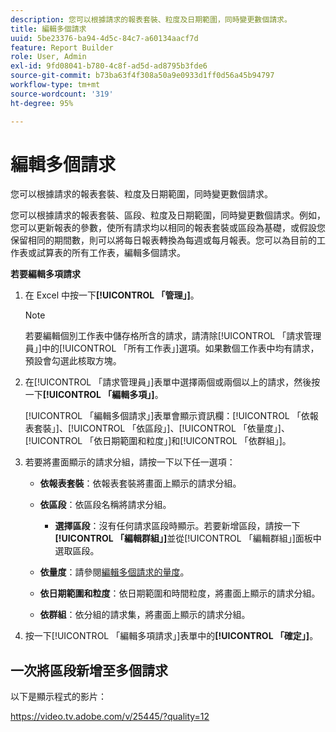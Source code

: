 ```yaml
---
description: 您可以根據請求的報表套裝、粒度及日期範圍，同時變更數個請求。
title: 編輯多個請求
uuid: 5be23376-ba94-4d5c-84c7-a60134aacf7d
feature: Report Builder
role: User, Admin
exl-id: 9fd08041-b780-4c8f-ad5d-ad8795b3fde6
source-git-commit: b73ba63f4f308a50a9e0933d1ff0d56a45b94797
workflow-type: tm+mt
source-wordcount: '319'
ht-degree: 95%

---
```


# 編輯多個請求

您可以根據請求的報表套裝、粒度及日期範圍，同時變更數個請求。

您可以根據請求的報表套裝、區段、粒度及日期範圍，同時變更數個請求。例如，您可以更新報表的參數，使所有請求均以相同的報表套裝或區段為基礎，或假設您保留相同的期間數，則可以將每日報表轉換為每週或每月報表。您可以為目前的工作表或試算表的所有工作表，編輯多個請求。

**若要編輯多項請求**

1. 在 Excel 中按一下&#x200B;**[!UICONTROL 「管理」]**。

   >[!NOTE]
   >
   >若要編輯個別工作表中儲存格所含的請求，請清除[!UICONTROL 「請求管理員」]中的[!UICONTROL 「所有工作表」]選項。如果數個工作表中均有請求，預設會勾選此核取方塊。

1. 在[!UICONTROL 「請求管理員」]表單中選擇兩個或兩個以上的請求，然後按一下&#x200B;**[!UICONTROL 「編輯多項」]**。

   [!UICONTROL 「編輯多個請求」]表單會顯示資訊欄：[!UICONTROL 「依報表套裝」]、[!UICONTROL 「依區段」]、[!UICONTROL 「依量度」]、[!UICONTROL 「依日期範圍和粒度」]和[!UICONTROL 「依群組」]。
1. 若要將畫面顯示的請求分組，請按一下以下任一選項：

   * **依報表套裝**：依報表套裝將畫面上顯示的請求分組。
   * **依區段**：依區段名稱將請求分組。

      * **選擇區段**：沒有任何請求區段時顯示。若要新增區段，請按一下&#x200B;**[!UICONTROL 「編輯群組」]**&#x200B;並從[!UICONTROL 「編輯群組」]面板中選取區段。
   * **依量度**：請參閱[編輯多個請求的量度](/help/analyze/report-builder/manage-requests/edit-multiple-metrics.md)。

   * **依日期範圍和粒度**：依日期範圍和時間粒度，將畫面上顯示的請求分組。
   * **依群組**：依分組的請求集，將畫面上顯示的請求分組。


1. 按一下[!UICONTROL 「編輯多項請求」]表單中的&#x200B;**[!UICONTROL 「確定」]**。

## 一次將區段新增至多個請求

以下是顯示程式的影片：

https://video.tv.adobe.com/v/25445/?quality=12
